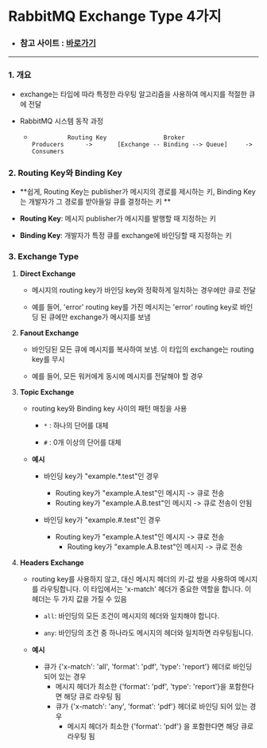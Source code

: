 # RabbitMQ Exchange Type 4가지

- ### 참고 사이트 : [바로가기](https://jonnung.dev/rabbitmq/2019/02/06/about-amqp-implementtation-of-rabbitmq/) 

---

### 1. 개요 

- exchange는 타입에 따라 특정한 라우팅 알고리즘을 사용하여 메시지를 적절한 큐에 전달

- RabbitMQ 시스템 동작 과정

  - ```
              Routing Key            	 Broker
    Producers      -> 		[Exchange -- Binding --> Queue] 	-> Consumers
    ```



### 2. Routing Key와 Binding Key

- **쉽게, Routing Key는 publisher가 메시지의 경로를 제시하는 키, Binding Key는 개발자가 그 경로를 받아들일 큐를 결정하는 키 **

- **Routing Key**: 메시지 publisher가 메시지를 발행할 때 지정하는 키
- **Binding Key**: 개발자가 특정 큐를 exchange에 바인딩할 때 지정하는 키



### 3. Exchange Type 

1. **Direct Exchange**

   - 메시지의 routing key가 바인딩 key와 정확하게 일치하는 경우에만 큐로 전달

   - 예를 들어, 'error' routing key를 가진 메시지는 'error' routing key로 바인딩 된 큐에만 exchange가 메시지를 보냄


2. **Fanout Exchange**

   - 바인딩된 모든 큐에 메시지를 복사하여 보냄. 이 타입의 exchange는 routing key를 무시

   - 예를 들어, 모든 워커에게 동시에 메시지를 전달해야 할 경우


3. **Topic Exchange**

   - routing key와 Binding key 사이의 패턴 매칭을 사용

     - `*` : 하나의 단어를 대체

     - `#` :  0개 이상의 단어를 대체


   - **예시**

     - 바인딩 key가 "example.*.test"인 경우 
       - Routing key가 "example.A.test"인 메시지 -> 큐로 전송
       - Routing key가 "example.A.B.test"인 메시지 -> 큐로 전송이 안됨

     - 바인딩 key가 "example.#.test"인 경우
       - Routing key가 "example.A.test"인 메시지 -> 큐로 전송
         - Routing key가 "example.A.B.test"인 메시지 -> 큐로 전송


4. **Headers Exchange**

   - routing key를 사용하지 않고, 대신 메시지 헤더의 키-값 쌍을 사용하여 메시지를 라우팅합니다. 이 타입에서는 'x-match' 헤더가 중요한 역할을 합니다. 이 헤더는 두 가지 값을 가질 수 있음

     - `all`: 바인딩의 모든 조건이 메시지의 헤더와 일치해야 합니다.

     - `any`: 바인딩의 조건 중 하나라도 메시지의 헤더와 일치하면 라우팅됩니다.


   - **예시**

     - 큐가 {'x-match': 'all', 'format': 'pdf', 'type': 'report'} 헤더로 바인딩 되어 있는 경우
       - 메시지 헤더가 최소한 {'format': 'pdf', 'type': 'report'}을 포함한다면 해당 큐로 라우팅 됨
       - 큐가 {'x-match': 'any', 'format': 'pdf'} 헤더로 바인딩 되어 있는 경우
         - 메시지 헤더가 최소한 {'format': 'pdf'} 을 포함한다면 해당 큐로 라우팅 됨 
       
